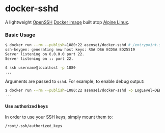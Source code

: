 # docker-sshd

A lightweight [OpenSSH][openssh] [Docker image][dockerhub_project] built atop [Alpine Linux][alpine_linux].

### Basic Usage

```bash
$ docker run --rm --publish=1080:22 asensei/docker-sshd # /entrypoint.sh
ssh-keygen: generating new host keys: RSA DSA ECDSA ED25519
Server listening on 0.0.0.0 port 22.
Server listening on :: port 22.

$ ssh username@localhost -p 1080
...
```

Arguments are passed to `sshd`. For example, to enable debug output:

```bash
$ docker run --rm --publish=1080:22 asensei/docker-sshd -o LogLevel=DEBUG
...
```

#### Use authorized keys

In order to use your SSH keys, simply mount them to:
```
/root/.ssh/authorized_keys
```

[alpine_linux]:       https://hub.docker.com/_/alpine/
[dockerhub_project]:  https://hub.docker.com/r/sickp/alpine-sshd/
[openssh]:            http://www.openssh.com
